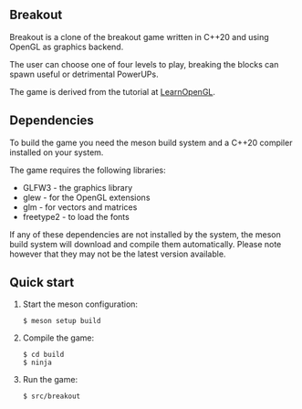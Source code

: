 ## Breakout

Breakout is a clone of the breakout game written in C++20 and using
OpenGL as graphics backend.

The user can choose one of four levels to play, breaking the blocks
can spawn useful or detrimental PowerUPs.

The game is derived from the tutorial at
[LearnOpenGL](https://learnopengl.com/).

## Dependencies

To build the game you need the meson build system and a C++20 compiler
installed on your system.

The game requires the following libraries:

  * GLFW3 - the graphics library
  * glew - for the OpenGL extensions
  * glm - for vectors and matrices
  * freetype2 - to load the fonts

If any of these dependencies are not installed by the system, the
meson build system will download and compile them automatically.
Please note however that they may not be the latest version available.

## Quick start

1. Start the meson configuration:

   ```
   $ meson setup build
   ```

2. Compile the game:

    ```
	$ cd build
	$ ninja
	```

3. Run the game:

   ```
   $ src/breakout
   ```
